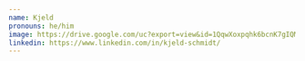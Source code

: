 ```yaml
---
name: Kjeld
pronouns: he/him
image: https://drive.google.com/uc?export=view&id=1QqwXoxpqhk6bcnK7gIQMWkk3a3lVUa85
linkedin: https://www.linkedin.com/in/kjeld-schmidt/
---
```

